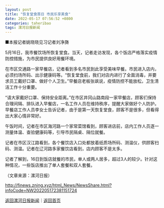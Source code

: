 ```yaml
---
layout: post
title: "恢复堂食首日 市民乐享美食"
date: 2022-05-17 07:56:52 +0800
categories: taheribao
tags: 漯河日报新闻
---
```

<p>■本报记者姚晓晓见习记者刘净旖</p>
 <p>5月16日，我市餐饮场所恢复堂食。当天，记者走访发现，各个饭店严格落实疫情防控措施，为市民提供良好用餐环境。</p>
 <p>在市区交通路一家早餐店，记者看到多名市民到此享受美味早餐。市民进入店内，必须扫场所码、出示健康码等。“恢复堂食前，我们对店内进行了全面消毒，并要求员工戴好口罩、做好个人卫生。”早餐店老板张飒说，疫情防控不能放松，卫生清洁工作十分重要。</p>
 <p>“请大家戴好口罩、保持安全距离。”在市区井冈山路南段一家早餐店，顾客们保持合理间隔、排队进入早餐店，一名工作人员在维持秩序，提醒大家做好个人防护。早餐店工作人员李女士告诉记者，由于是第一天恢复堂食，顾客不是很多，但看得出大家心情非常好。</p>
 <p>午饭时间，记者在市区海河路一个家常菜馆看到，顾客进店前，店内工作人员逐一测量体温、查验健康码等，引导市民隔桌、隔位就餐。</p>
 <p>记者在市区汉江路看到，各个餐饮店入口处都放着纸质场所码、测温仪，供顾客扫码、测温。记者在辽河路多家餐饮店看到，店内顾客不是太多。</p>
 <p>记者了解到，16日到饭店就餐的市民，单人或两人居多，超过3人的较少。针对这种情况，一些饭店推出了单人套餐和双人套餐。</p><p class="em_media">（文章来源：漯河日报）</p>

<http://finews.zning.xyz/html_News/NewsShare.html?infoCode=NW202205172381151724>

[返回漯河日报新闻](//finews.withounder.com/category/taheribao.html)｜[返回首页](//finews.withounder.com/)
